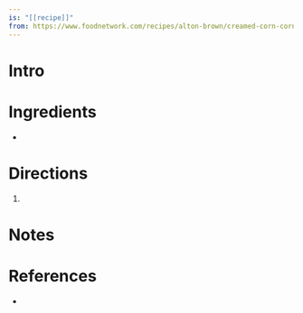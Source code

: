 ```yaml
---
is: "[[recipe]]"
from: https://www.foodnetwork.com/recipes/alton-brown/creamed-corn-cornbread-recipe-190996
---
```


# Intro

# Ingredients
*

# Directions
1)

# Notes

# References
- 